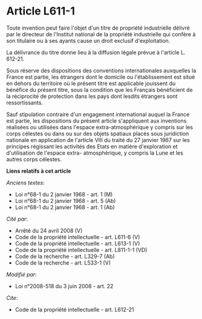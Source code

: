 # Article L611-1

Toute invention peut faire l'objet d'un titre de propriété industrielle délivré par le directeur de l'Institut national de la
propriété industrielle qui confère à son titulaire ou à ses ayants cause un droit exclusif d'exploitation. 

La délivrance du titre donne lieu à la diffusion légale prévue à l'article L. 612-21. 

Sous réserve des dispositions des conventions internationales auxquelles la France est partie, les étrangers dont le domicile
ou l'établissement est situé en dehors du territoire où le présent titre est applicable jouissent du bénéfice du présent
titre, sous la condition que les Français bénéficient de la réciprocité de protection dans les pays dont lesdits étrangers
sont ressortissants. 

Sauf stipulation contraire d'un engagement international auquel la France est partie, les dispositions du présent article
s'appliquent aux inventions réalisées ou utilisées dans l'espace extra-atmosphérique y compris sur les corps célestes ou dans
ou sur des objets spatiaux placés sous juridiction nationale en application de l'article VIII du traité du 27 janvier 1967
sur les principes régissant les activités des Etats en matière d'exploration et d'utilisation de l'espace extra-
atmosphérique, y compris la Lune et les autres corps célestes.

**Liens relatifs à cet article**

_Anciens textes_:

  - Loi n°68-1 du 2 janvier 1968 - art. 1 (M)
  - Loi n°68-1 du 2 janvier 1968 - art. 5 (Ab)
  - Loi n°68-1 du 2 janvier 1968 - art. 1 (Ab)

_Cité par_:

  - Arrêté du 24 avril 2008 (V)
  - Code de la propriété intellectuelle - art. L611-6 (V)
  - Code de la propriété intellectuelle - art. L613-1 (V)
  - Code de la propriété intellectuelle - art. L811-1-1 (VD)
  - Code de la recherche - art. L329-7 (Ab)
  - Code de la recherche - art. L533-1 (V)

_Modifié par_:

  - Loi n°2008-518 du 3 juin 2008 - art. 22

_Cite_:

  - Code de la propriété intellectuelle - art. L612-21
